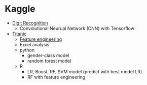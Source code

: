 # Kaggle
- [Digit Recognition](https://www.kaggle.com/c/digit-recognizer)
  - Convolutional Neurual Network (CNN) with Tensorflow
- [Titanic](https://www.kaggle.com/c/titanic)
  - [Feature engineering](titanic/feature_engineering.md)
  - Excel analysis
  - python
    - gender-class model
    - random forest model
  - R
    - LR, Boost, RF, SVM model (predict with best model LR)
    - RF with feature engineering
